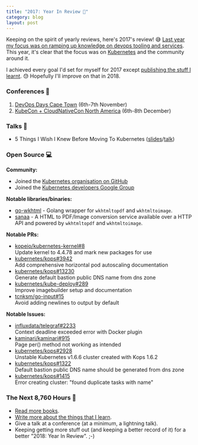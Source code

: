 ```yaml
---
title: "2017: Year In Review 🎈"
category: blog
layout: post
---
```


Keeping on the spirit of yearly reviews, here's 2017's review! 😅 [Last year my
focus was on ramping up knowledge on devops tooling and services][2016-review].
This year, it's clear that the focus was on [Kubernetes][kubernetes] and the
community around it.

I achieved every goal I'd set for myself for 2017 except [publishing the stuff I
learnt][publish-learning]. 😓 Hopefully I'll improve on that in 2018.

### Conferences 📝

1. [DevOps Days Cape Town](https://www.devopsdays.org/events/2017-cape-town/welcome/) (6th-7th November)
2. [KubeCon + CloudNativeCon North America](https://events17.linuxfoundation.org/events/kubecon-and-cloudnativecon-north-america) (6th-8th December)

### Talks 🎤

* 5 Things I Wish I Knew Before Moving To Kubernetes ([slides][talk-1-slides]/[talk][talk-1-video])

[talk-1-slides]: https://speakerdeck.com/itskingori/5-things-i-wish-i-knew-before-moving-to-kubernetes
[talk-1-video]: https://youtu.be/jVqiZY1wYBs

### Open Source 💻

**Community:**

* Joined the [Kubernetes organisation on GitHub](https://github.com/kubernetes)
* Joined the [Kubernetes developers Google Group](https://groups.google.com/forum/#!forum/kubernetes-dev)

**Notable libraries/binaries:**

* [go-wkhtml](https://github.com/itskingori/go-wkhtml) - Golang wrapper for
  `wkhtmltopdf` and `wkhtmltoimage`.
* [sanaa](https://itskingori.github.io/sanaa) - A HTML to PDF/Image conversion
  service available over a HTTP API and powered by `wkhtmltopdf` and
  `wkhtmltoimage`.

**Notable PRs:**

* [kopeio/kubernetes-kernel#8](https://github.com/kopeio/kubernetes-kernel/pull/8)  
  Update kernel to 4.4.78 and mark new packages for use
* [kubernetes/kops#3942](https://github.com/kubernetes/kops/pull/3942)  
  Add comprehensive horizontal pod autoscaling documentation
* [kubernetes/kops#13230](https://github.com/kubernetes/kops/pull/13230)  
  Generate default bastion public DNS name from dns zone
* [kubernetes/kube-deploy#289](https://github.com/kubernetes/kube-deploy/pull/289)  
  Improve imagebuilder setup and documentation
* [tcnksm/go-input#15](https://github.com/tcnksm/go-input/pull/15)  
  Avoid adding newlines to output by default

**Notable Issues:**

* [influxdata/telegraf#2233](https://github.com/influxdata/telegraf/issues/2233)  
  Context deadline exceeded error with Docker plugin
* [kaminari/kaminari#915](https://github.com/kaminari/kaminari/issues/915)  
  Page per() method not working as intended
* [kubernetes/kops#2928](https://github.com/kubernetes/kops/issues/2928)  
  Unstable Kubernetes v1.6.6 cluster created with Kops 1.6.2
* [kubernetes/kops#1322](https://github.com/kubernetes/kops/issues/1322)  
  Default bastion public DNS name should be generated from dns zone
* [kubernetes/kops#1415](https://github.com/kubernetes/kops/issues/1415)  
  Error creating cluster: "found duplicate tasks with name"

### The Next 8,760 Hours 🎯

* [Read more books][reading-list].
* [Write more about the things that I learn][publish-learning].
* Give a talk at a conference (at a minimum, a lightning talk).
* Keeping getting more stuff out (and keeping a better record of it) for a
  better "2018: Year In Review". ;-)

[2016-review]: /blog/2016/12/year-in-review/
[kubernetes]: https://kubernetes.io
[reading-list]: /about/reading-list
[publish-learning]: /articles/2013/06/publish-what-you-learn/
